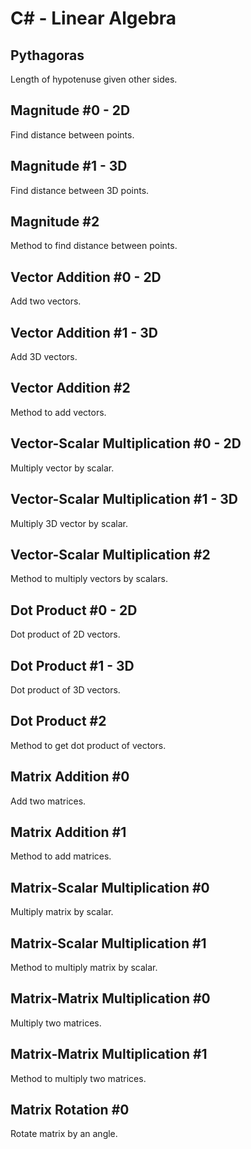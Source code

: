 # C# - Linear Algebra

## Pythagoras
Length of hypotenuse given other sides.

## Magnitude #0 - 2D
Find distance between points.

## Magnitude #1 - 3D
Find distance between 3D points.

## Magnitude #2
Method to find distance between points.

## Vector Addition #0 - 2D
Add two vectors.

## Vector Addition #1 - 3D
Add 3D vectors.

## Vector Addition #2
Method to add vectors.

## Vector-Scalar Multiplication #0 - 2D
Multiply vector by scalar.

## Vector-Scalar Multiplication #1 - 3D
Multiply 3D vector by scalar.

## Vector-Scalar Multiplication #2
Method to multiply vectors by scalars.

## Dot Product #0 - 2D
Dot product of 2D vectors.

## Dot Product #1 - 3D
Dot product of 3D vectors.

## Dot Product #2
Method to get dot product of vectors.

## Matrix Addition #0
Add two matrices.

## Matrix Addition #1
Method to add matrices.

## Matrix-Scalar Multiplication #0
Multiply matrix by scalar.

## Matrix-Scalar Multiplication #1
Method to multiply matrix by scalar.

## Matrix-Matrix Multiplication #0
Multiply two matrices.

## Matrix-Matrix Multiplication #1
Method to multiply two matrices.

## Matrix Rotation #0
Rotate matrix by an angle.
